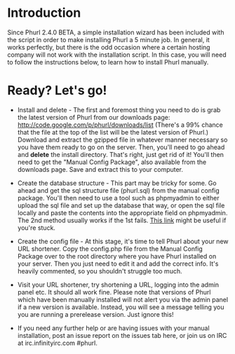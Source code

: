 # Introduction #

Since Phurl 2.4.0 BETA, a simple installation wizard has been included with the script in order to make installing Phurl a 5 minute job. In general, it works perfectly, but there is the odd occasion where a certain hosting company will not work with the installation script.
In this case, you will need to follow the instructions below, to learn how to install Phurl manually.


# Ready? Let's go! #

  * Install and delete - The first and foremost thing you need to do is grab the latest version of Phurl from our downloads page: http://code.google.com/p/phurl/downloads/list (There's a 99% chance that the file at the top of the list will be the latest version of Phurl.) Download and extract the gzipped file in whatever manner necessary so you have them ready to go on the server. Then, you'll need to go ahead and **delete** the install directory. That's right, just get rid of it! You'll then need to get the "Manual Config Package", also available from the downloads page. Save and extract this to your computer.

  * Create the database structure - This part may be tricky for some. Go ahead and get the sql structure file (phurl.sql) from the manual config package. You'll then need to use a tool such as phpmyadmin to either upload the sql file and set up the database that way, or open the sql file locally and paste the contents into the appropriate field on phpmyadmin. The 2nd method usually works if the 1st fails. [This link](http://www.karakas-online.de/EN-Book/phpmyadmin-navigation-bar-sql.html) might be useful if you're stuck.

  * Create the config file - At this stage, it's time to tell Phurl about your new URL shortener. Copy the config.php file from the Manual Config Package over to the root directory where you have Phurl installed on your server. Then you just need to edit it and add the correct info. It's heavily commented, so you shouldn't struggle too much.

  * Visit your URL shortener, try shortening a URL, logging into the admin panel etc. It should all work fine. Please note that versions of Phurl which have been manually installed will not alert you via the admin panel if a new version is available. Instead, you will see a message telling you you are running a prerelease version. Just ignore this!

  * If you need any further help or are having issues with your manual installation, post an issue report on the issues tab here, or join us on IRC at irc.infinityirc.com #phurl.